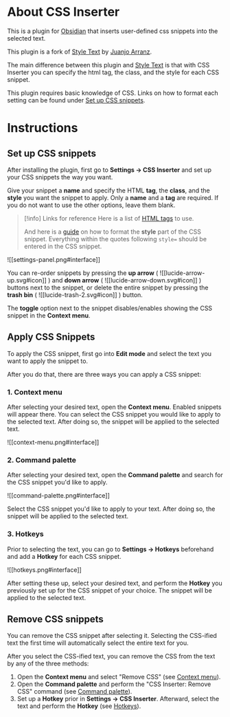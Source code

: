 # About CSS Inserter
This is a plugin for [Obsidian](https://obsidian.md/) that inserts user-defined css snippets into the selected text.

This plugin is a fork of [Style Text](https://github.com/juanjoarranz/style-text-obsidian-plugin) by [Juanjo Arranz](https://github.com/juanjoarranz).

The main difference between this plugin and [Style Text](https://github.com/juanjoarranz/style-text-obsidian-plugin) is that with CSS Inserter you can specify the html tag, the class, and the style for each CSS snippet.

This plugin requires basic knowledge of CSS. Links on how to format each setting can be found under [Set up CSS snippets](#set-up-css-snippets).

# Instructions
## Set up CSS snippets
After installing the plugin, first go to **Settings → CSS Inserter** and set up your CSS snippets the way you want.

Give your snippet a **name** and specify the HTML **tag**, the **class**, and the **style** you want the snippet to apply. Only a **name** and a **tag** are required. If you do not want to use the other options, leave them blank.

> [!info] Links for reference
> Here is a list of [HTML tags](https://www.w3schools.com/tags/default.asp) to use.
> 
> And here is a [guide](https://www.w3schools.com/html/html_styles.asp) on how to format the **style** part of the CSS snippet.
> Everything within the quotes following `style=` should be entered in the CSS snippet.

![[settings-panel.png#interface]]

You can re-order snippets by pressing the **up arrow** ( ![[lucide-arrow-up.svg#icon]] ) and **down arrow** ( ![[lucide-arrow-down.svg#icon]] ) buttons next to the snippet, or delete the entire snippet by pressing the **trash bin** ( ![[lucide-trash-2.svg#icon]] ) button.

The **toggle** option next to the snippet disables/enables showing the CSS snippet in the **Context menu**.

## Apply CSS Snippets
To apply the CSS snippet, first go into **Edit mode** and select the text you want to apply the snippet to.

After you do that, there are three ways you can apply a CSS snippet:

### 1. Context menu
After selecting your desired text, open the **Context menu**. Enabled snippets will appear there. You can select the CSS snippet you would like to apply to the selected text. After doing so, the snippet will be applied to the selected text.

![[context-menu.png#interface]]

### 2. Command palette
After selecting your desired text, open the **Command palette** and search for the CSS snippet you'd like to apply.

![[command-palette.png#interface]]

Select the CSS snippet you'd like to apply to your text. After doing so, the snippet will be applied to the selected text.

### 3. Hotkeys
Prior to selecting the text, you can go to **Settings → Hotkeys** beforehand and add a **Hotkey** for each CSS snippet.

![[hotkeys.png#interface]]

After setting these up, select your desired text, and perform the **Hotkey** you previously set up for the CSS snippet of your choice. The snippet will be applied to the selected text.

## Remove CSS snippets
You can remove the CSS snippet after selecting it. Selecting the CSS-ified text the first time will automatically select the entire text for you.

After you select the CSS-ified text, you can remove the CSS from the text by any of the three methods:
 1. Open the **Context menu** and select "Remove CSS" (see [Context menu](#1-context-menu)).
 2. Open the **Command palette** and perform the "CSS Inserter: Remove CSS" command (see [Command palette](#2-command-palette)).
 3. Set up a **Hotkey** prior in **Settings → CSS Inserter**. Afterward, select the text and perform the **Hotkey** (see [Hotkeys](#3-hotkeys)).
